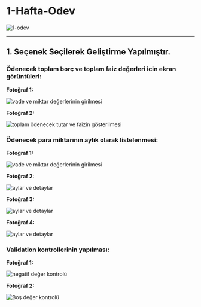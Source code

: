 # 1-Hafta-Odev
![1-odev](https://user-images.githubusercontent.com/95723369/175775209-eb119b21-ef50-4650-9c8a-b07c1feea55b.jpg)
***
## 1. Seçenek Seçilerek Geliştirme Yapılmıştır.

### Ödenecek toplam borç ve toplam faiz değerleri icin ekran görüntüleri:
**Fotoğraf 1:**

![vade ve miktar değerlerinin girilmesi](https://user-images.githubusercontent.com/62338386/176518141-fdafc549-f350-4595-84d6-1d83f7a2f5d2.png)

**Fotoğraf 2:**

![toplam ödenecek tutar ve faizin gösterilmesi](https://user-images.githubusercontent.com/62338386/176518669-6ebb6081-f949-42d0-8f57-31edd1ff39f2.png)


### Ödenecek para miktarının aylık olarak listelenmesi:
**Fotoğraf 1:**

![vade ve miktar değerlerinin girilmesi](https://user-images.githubusercontent.com/62338386/176519003-a908b46b-8372-4e67-b2e4-c64e254ef29a.png)

**Fotoğraf 2:**

![aylar ve detaylar](https://user-images.githubusercontent.com/62338386/176519057-6601a346-f05b-436c-bd3b-8a51c0eca2ec.png)

**Fotoğraf 3:**

![aylar ve detaylar](https://user-images.githubusercontent.com/62338386/176519094-e791e532-dd72-4230-98b3-82c7deee96ae.png)

**Fotoğraf 4:**

![aylar ve detaylar](https://user-images.githubusercontent.com/62338386/176519137-86bbb5d4-9296-4d65-951a-16921ff611d0.png)


### Validation kontrollerinin yapılması:
**Fotoğraf 1:**

![negatif değer kontrolü](https://user-images.githubusercontent.com/62338386/176519987-5185ff3e-6563-4024-be59-1ded1f3d4b79.png)

**Fotoğraf 2:**

![Boş değer kontrolü](https://user-images.githubusercontent.com/62338386/176520288-6a078e53-9149-4ddb-98ae-bd3cbe1d9a63.png)
